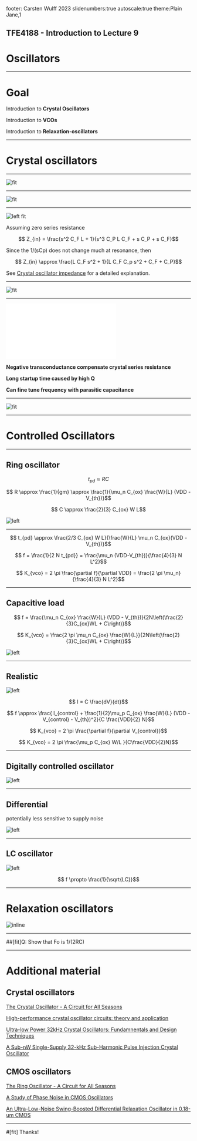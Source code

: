 footer: Carsten Wulff 2023
slidenumbers:true
autoscale:true
theme:Plain Jane,1

<!--pan_skip: -->

## TFE4188 - Introduction to Lecture 9
# Oscillators

<!--pan_title: Lecture 9 - Oscillators -->

---

# Goal

<!--pan_skip: -->

Introduction to **Crystal Oscillators**

Introduction to **VCOs**

Introduction to **Relaxation-oscillators**

---

<!--pan_doc: 

<iframe width="560" height="315" src="https://www.youtube.com/embed/V8VYUI_scNM" title="YouTube video player" frameborder="0" allow="accelerometer; autoplay; clipboard-write; encrypted-media; gyroscope; picture-in-picture; web-share" allowfullscreen></iframe>

-->

# Crystal oscillators

---

<!--pan_doc:

The world depends on accurate clocks. From the timepiece on your wrist, to the
phone in your pocket, they all have a need for an accurate
way of counting the passing of time. 

Without accurate clocks an accurate GPS location would not be possible. In GPS
we even correct for [Special and General
Relativity](https://en.wikipedia.org/wiki/Error_analysis_for_the_Global_Positioning_System)
to the tune of about $+38.6 \mu\text{s/day }$.

The most accurate clocks, like [Rubidium standard](https://en.wikipedia.org/wiki/Rubidium_standard), use the hyperfine splitting of energy levels in atoms,
however, most clocks don't need to be accurate to parts per billion. 

For accuracies of parts per million, which is sufficient for your wrist watch, or
most communcation, it's possible to use crystals.

A quartz crystal can resonate at specific frequencies. If we apply a electric
field across a crystal, we will induce a vibration in the crystal, which can
again affect the electric field. For some history, see [Crystal
Oscillators](https://en.wikipedia.org/wiki/Crystal_oscillator)

-->

![fit](https://upload.wikimedia.org/wikipedia/commons/thumb/d/dc/Quartz_crystal_internal.jpg/440px-Quartz_crystal_internal.jpg)

---

<!--pan_doc:

The vibrations in the crystal lattice can have many modes, as illustrated by figure below. 

All we need to do with a crystal is to inject sufficient energy to sustain the
oscillation,
and the resonance of the crystal will ensure we have
a correct enough frequency. 

-->


![fit](https://upload.wikimedia.org/wikipedia/commons/thumb/8/8b/Crystal_modes_multilingual.svg/300px-Crystal_modes_multilingual.svg.png)

---

<!--pan_doc:

## Impedance

The impedance of a crystal is usually modelled as below. A RLC circuit with a paralell capacitor. 

Our job is to make a circuit that we can connect to the two pins and provide the energy we will loose due to $R_s$. 

-->

![left fit](../media/xosc_model.svg)

Assuming zero series resistance

$$ Z_{in} = \frac{s^2 C_F L + 1}{s^3 C_P L C_F + s C_P + s C_F}$$


<!--pan_doc:

Notice that at $s=0$ the impedance goes to infinity, so a crystal is high impedant at DC. 

-->

Since the 1/(sCp) does not change much at resonance, then 

$$ Z_{in} \approx \frac{L C_F s^2 + 1}{L C_F C_p s^2 + C_F + C_P}$$

See [Crystal oscillator impedance](https://github.com/wulffern/aic2023/blob/main/jupyter/xosc.ipynb) for a detailed explanation.

---

<!--pan_doc:

In the impedance plot below we can clearly see that there are two "resonance" points. Usually noted by series and parallell resonance. 

I would encourage you to read [The Crystal Oscillator](https://ieeexplore.ieee.org/document/7954123) for more details.

-->

![fit](../media/xosc_res.svg)

---

<!--pan_doc: 

## Circuit

Below is a common oscillator circuit, a Pierce Oscillator. The crystal is the below the dotted line, and the two capacitances are the on-PCB capacitances.

Above the dotted line is what we have inside the IC. Call the left side of the inverter XC1 and right side XC2. 
The inverter is biased by a resistor, $R_1$, to keep the XC1 at a resonable voltage.
The XC1 and XC2 will oscillate in opposite directions. As XC1 increases, XC2 will decrese. The $R_2$ is to model the internal resistance (on-chip wires, bond-wire).



-->

![right fit](../media/xosc_pierce.pdf)


<!--pan_doc: 

-->
**Negative transconductance compensate crystal series resistance**
<!--pan_doc:

The transconductance of the inverter must compensate for the energy loss caused by $R_s$ in the crystal model. 
The transconductor also need to be large enough for the oscillation to start, and build up. 

I've found that sometimes people get confused by the negative transconductance. There is nothing magical about that. 
Imagine the PMOS and the NMOS in the inverter, and that the input voltage is exactly the voltage we need for the current in the
PMOS and NMOS to be the same. If the current in the PMOS and NMOS is the same, then there can be no current flowing in the output.

Imagine we increase the voltage. The PMOS current would decrease, and the NMOS current would increase. We would pull current from the output. 

Imagine we now decrease the voltage instead. The PMOS current would increase, and the NMOS current would decrease.
The current in the output would increase. 

As such, a negative transconductance is just that as we increase the input voltage, the current into the output decreases, and visa versa. 

-->

**Long startup time caused by high Q**

<!--pan_doc:

The [Q factor](https://en.wikipedia.org/wiki/Q_factor) has a few definitions, so it's easy to get confused. Think of Q like this, if 
a resonator has high Q, then the oscillations die out slowly. 

Imagine a perfect world without resistance, and an inductor and capacitor in paralell. Imagine we initially store some voltage across the capacitor, and 
we let the circuit go. The inductor shorts the plates of the capacitor, and the current in the inductor will build up until the voltage across
the capacitor is zero. The inductor still has stored current, and that current does not stop, so the voltage across the capacitor will
become negative, and continue decreasing until the inductor current is zero. At that point the negative voltage will flip the current in the inductor, 
and we go back again. 

The LC circuit will resonate back and forth. If there was no resistance in the circuit, then the oscillation would never die out.
The system would be infinite Q. 

The Q of the crystal oscillator can be described as $Q = 1/(\omega R_s C_f)$, assuming some comon values 
of $R_s = 50$, $C_f = 5e^{-15}$ and $\omega = 2 \pi \times 32$ MHz then $Q \approx 20$ k. 

That number may not tell you much, but think of it like this, it will take 20 000 clock cycles before the amplitude falls by 1/e. For example, if the amplitude
of oscillation was 1 V, and you stop introducing energy into the system, then 20 000 clock cycles later, or 0.6 ms, the amplitude would be 0.37 V.

The same is roughly true for startup of the oscillator. If the crystal had almost no amplitude, then an increase $e$ would take 20 k cycles. 
Increasing the amplitude of the crystal to 1 V could take milliseconds. 

Most circuits on-chip have startup times on the order of microseconds, while crystal oscillators have startup time on the order of milliseconds. As such, for low power
IoT, the startup time of crystal oscillators, or indeed keeping the oscillator running at a really low current, are key research topics. 

-->

**Can fine tune frequency with parasitic capacitance**

<!--pan_doc:
The resonance frequency of the crystal oscillator can be modified by the parasitic capacitance from XC1 and XC2 to ground. The tunability of crystals is usually in ppm/pF.
Sometimes micro-controller vendors will include internal [load capacitances](https://infocenter.nordicsemi.com/topic/ps_nrf5340/chapters/oscillators/doc/oscillators.html?cp=4_0_0_3_11_0_0#concept_internal_caps)
to support multiple crystal vendors without changing the PCB. 


## Temperature behavior

One of the key reasons for using crystals is their stability over temperature. Below is a plot of a typical temperature behavior. The cutting angle of the crystal affect the 
temperature behavior, as such, the closer crystals are to "no change in frequency over temperature", the more expensive they become. 

In communication standards, like Bluetooth Low Energy, it's common to specify timing accuracies of +- 50 ppm. Have a look in the [Bluetooth Core Specification 5.4](https://www.bluetooth.org/DocMan/handlers/DownloadDoc.ashx?doc_id=556599)
Volume 6, Part A, Chapter 3.1 (page 2653) for details.

-->

---

![fit](https://www.iqdfrequencyproducts.com/media/c/blg/411/1438250963/rc/2000/1047/90/quartz-crystal-stability-how-myths-and-misconceptions-mask-good-value.jpg)

---

# Controlled Oscillators


<!--pan_doc:

On an integrated circuit way may need multiple clocks, and we can't have crystal oscillators for all of them. We can use frequency locked loops, phase locked loops and delay locked loops
to make multiples of the crystal reference frequency. 

All phase locked loops contain an oscillator where we control the frequency of oscillation.

--> 

---

## Ring oscillator

<!--pan_doc:
The simplest oscillator is a series of inverters biting their own tail, a ring oscillator. 

The delay of each stage can be thought of as a RC time constant, where the R is the transconductance of the inverter, and the C is the gate capacitance
of the next inverter. 
-->

$$ t_{pd} \approx R C $$

$$ R \approx \frac{1}{gm} \approx \frac{1}{\mu_n C_{ox} \frac{W}{L} (VDD - V_{th})}$$

$$ C \approx \frac{2}{3} C_{ox} W L$$

![left](../media/osc_ring.svg)

---

<!--pan_doc:

One way to change the oscilaltion frequency is to change the VDD of the ring oscillator. 
Based on the delay of a single inverter we can make an estimate of the oscillator gain. How large change in frequency do we get for a change in VDD. 


-->

$$ t_{pd} \approx \frac{2/3 C_{ox} W L}{\frac{W}{L} \mu_n C_{ox}(VDD - V_{th})}$$

$$ f = \frac{1}{2 N t_{pd}} = \frac{\mu_n (VDD-V_{th})}{\frac{4}{3} N L^2}$$ 

$$ K_{vco} = 2 \pi \frac{\partial f}{\partial VDD} = \frac{2 \pi \mu_n}{\frac{4}{3} N L^2}$$


<!--pan_doc:

The $K_{vco}$ is proportional to mobility, and inversily proportional to the number of stages and the length of the transistor squared. 
In most PLLs we don't want the $K_{vco}$ to be too large. Ideally we want the ring oscillator to oscillate close to the frequency we want, i.e 512 MHz, and a small
$K_{vco}$ to account for variation over temperature (mobility of transistors decreases with increased temperature, the threshold voltage of transistors decrease with
temperature), and changes in VDD. 

To reduce the $K_{vco}$ of the standard ring oscillator we can increase the gate length, and increase the number of stages. 

I think it's a good idea to always have a prime number of stages in the ring oscillator. I have seen some ring oscillators with 21 stages oscillate at 3 times the frequency 
in measurement. Since $21 = 7 \times 3$ it's possible to have three "waves" of traveling through the ring oscillator at all times, forever. If you use a prime number of stages,
then sustained oscillation at other frequencies cannot happen. 

As such, then number of inverter stages should be $ \in [3, 5, 7, 11, 13, 17, 19, 23, 29, 31]$

--->

---
## Capacitive load 

<!--pan_doc:

The oscillation frequency of the ring oscillator can also be changed by adding capacitance. 

-->

$$ f = \frac{\mu_n C_{ox} \frac{W}{L} (VDD - V_{th})}{2N\left(\frac{2}{3}C_{ox}WL + C\right)}$$

$$ K_{vco} = \frac{2 \pi \mu_n C_{ox} \frac{W}{L}}{2N\left(\frac{2}{3}C_{ox}WL + C\right)}$$


<!--pan_doc:

Assume that the extra capacitance is much larger than the gate capacitance, then 

$$ f = \frac{\mu_n C_{ox} \frac{W}{L} (VDD - V_{th})}{2N C }$$

$$ K_{vco} = \frac{2 \pi \mu_n C_{ox} \frac{W}{L}}{2N C }$$

And maybe we could make the $K_{vco}$ relatively small. 

The power consumption of an oscillator, however, will be similar to a digital circuit of $ P = C \times f \times VDD^2$, so increasing capacitance will also increase
the power consumption. 

-->

![left](../media/osc_ring_c.svg)

---
## Realistic 

<!--pan_doc:

Assume you wanted to design a phase-locked loop, what type of oscillator should you try first? If the noise of the clock is not too important, so you don't need an 
LC-oscillator, then I'd try the oscillator below, although I'd expand the number of stanges to fit the frequency.

The circuit has a capacitance loaded ring oscillator fed by a current. The $I_{control}$ will give a coarse control of the frequency, while the $V_{control}$ can give a
more precise control of the frequency.

Since the $V_{control}$ can only increase the frequency it's important that the $I_{control}$ is set such that the frequency is below the target. 

Most PLLs will include some form of self calibration at startup. At startup the PLL will do a coarse calibration to find a sweetspot for $I_{control}$, and then use $V_{control}$
to do fine tuning. 

Since PLLs always have a reference frequency, and a phase and frequency detector, it's possible to sweep the calibration word for $I_{control}$ and then check whether the output
frequency is above or below the target based on the phase and frequency detector output. Although we don't know exactly what the oscillator frequency is, we can know the frequency close enough.

It's also possible to run a counter on the output frequency of the VCO, and count the edges between two reference clocks. That way we can get a precise 
estimate of the oscillation frequency. 

Another advantage with the  architecture below is that we have some immunity towards supply noise. If we decouple both the current mirror, and the $V_{control}$ towards VDD, 
then any change to VDD will not affect the current into the ring oscillator. 

Maybe a small side track, but inject a signal into an oscillator from an amplifier, the oscillator will have a tendency to lock to the injected signal, we call 
this "injection locking", and it's common to do in ultra high frequency oscillators (60 - 160 GHz). Assume we allow the PLL to find the right $V_{control}$ that corresponds
to the injected frequency. Assume that the injected frequency changes, for example frequency shift keying (two frequencies that mean 1 or 0), as in Bluetooth Low Energy.
The PLL will vary the $V_{control}$ of the PLL to match the frequency change of the injected signal, as such, the $V_{control}$ is now the demodulated frequency change. 

Still today, there are radio recievers that use a PLLs to directly demondulate the incoming frequency shift keyed modulated carrier. 


-->

![left](../media/osc_ring_adv.svg)


<!--pan_doc:

We can calculate the $K_{vco}$ of the oscillator as shown below. The inverters mostly act as switches, and when the PMOS is on, then the rise time is controlled 
by the PMOS current mirror, the additional $V_{control}$ and the capacitor. For the calculation below we assume that the pulldown of the capacitor by the NMOS 
does not affect the frequency much.

The advantage with the above ring-oscillator is that we can control the frequency of oscillation with $I_{control}$
and have a independent $K_{vco}$ based on the sizing of the $V_{control}$ transistors. 

-->

$$ I = C \frac{dV}{dt}$$

$$ f \approx \frac{ I_{control}  + \frac{1}{2}\mu_p C_{ox} \frac{W}{L} (VDD - V_{control} -
V_{th})^2}{C \frac{VDD}{2} N}$$

$$ K_{vco} = 2 \pi \frac{\partial f}{\partial V_{control}}$$

$$ K_{vco} = 2 \pi  \frac{\mu_p C_{ox} W/L }{C\frac{VDD}{2}N}$$



---

## Digitally controlled oscillator 

<!--pan_doc:

We can digitally control the oscillator frequency as shown below by adding capacitors. 

Today there are all digital loops where the oscillator is not really a "voltage controlled oscillator", but rather a "digital control oscillator". DCOs are common in
all-digital PLLs.

Another reason to use digital frequency control is to compensate for process variation. We know that mobility affects the $K_{vco}$, as such, for fast transistors 
the frequency can go up. We could measure the free-running frequency in production, and compensate with a digital control word.


-->

![left](../media/osc_ring_cap.svg)

---

## Differential

<!--pan_doc:

Differential circuits are 
-->
potentially less sensitive to supply noise
<!--pan_doc:
. 

Imagine a single ended ring oscillator. If I inject a voltage onto the input of one of the inverters that was just about to flip, I can either delay the flip, or 
speed up the flip, depending on whether the voltage pulse increases or decreases the input voltage for a while. Such voltage pulses will lead to jitter. 

Imagine the same scneario on a differential oscillator (think diff pair). As long as the voltage pulse is the same for both inputs, then no change will incur. I may change
the current slightly, but that depends on the tail current source. 

Another cool thing about differential circuits is that it's easy to multiply by -1, just flip the wires, as a result, I can use a 2 stage ring differential ring oscillator.
-->

![left](../media/osc_ring_diff.svg)

---

## LC oscillator

<!--pan_doc:

Most radio's are based on modulating information on-to a carrier frequency, for example 2.402 GHz for a Bluetooth Low Energy Advertizer. One of the key properties
of the carrier waves is that it must be "clean". We're adding a modulated signal on top of the carrier, so if there is noise inherent on the carrier, then 
we add noise to our modulation signal, which is bad.

Most ring oscillators are too high noise for radio's, we must use a inductor and capacitor to create the resonator. 

Inductors are huge components on a IC. Take a look at the nRF51822 below, the two round inductors are easily identifiable. Actually, based on the die image we can
guess that there are two oscilaltors in the nRF51822. Maybe it's a [multiple conversion superheterodyne reciever](https://en.wikipedia.org/wiki/Superheterodyne_receiver#Multiple_conversion)

![](https://s.zeptobars.com/nRF51822.jpg) 

Below is a typical LC oscillator. The main resonance is set by the L and C, while the tunabilty is provided by a varactor, a voltage variable capacitor. Or with
less fancy words, the gate capacitance of a transistor, since the gate capacitance of a transistor depends on the effective voltage, and is thus a "varactor"

The NMOS at the bottom provide the "negative transconductance" to compensate for the loss in the LC tank. 

-->


![left](../media/lcosc.svg)


$$ f \propto \frac{1}{\sqrt{LC}}$$


---

# Relaxation oscillators

<!--pan_doc:

A last common oscillator is the relexation oscillator, or "RC" oscillator. By know you should be proficient enough in circuits to figure out how the below circuit works.

If you can't figure it out, then ask me.

-->

![inline](../media/rcosc.svg)

---

<!--pan_skip: -->

##[fit]Q: Show that Fo is 1/(2RC)

---

# Additional material

## Crystal oscillators

[The Crystal Oscillator - A Circuit for All Seasons](https://ieeexplore.ieee.org/document/7954123)   

[High-performance crystal oscillator circuits: theory and application](https://ieeexplore.ieee.org/document/318)

[Ultra-low Power 32kHz Crystal Oscillators: Fundamnentals and Design Techniques](https://ieeexplore.ieee.org/stamp/stamp.jsp?tp=&arnumber=9542926)

[A Sub-nW Single-Supply 32-kHz Sub-Harmonic Pulse Injection Crystal Oscillator](https://ieeexplore.ieee.org/stamp/stamp.jsp?tp=&arnumber=9173539)

## CMOS oscillators

[The Ring Oscillator - A Circuit for All Seasons
](https://ieeexplore.ieee.org/document/8901474)       

[A Study of Phase Noise in CMOS Oscillators](https://ieeexplore.ieee.org/stamp/stamp.jsp?tp=&arnumber=494195)

[An Ultra-Low-Noise Swing-Boosted Differential Relaxation Oscillator in 0.18-um CMOS](https://ieeexplore.ieee.org/stamp/stamp.jsp?tp=&arnumber=9081906)

---


#[fit] Thanks!
